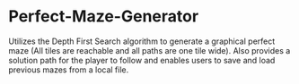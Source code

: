 # Perfect-Maze-Generator
Utilizes the Depth First Search algorithm to generate a graphical perfect maze (All tiles are reachable and all paths are one tile wide). Also provides a solution path for the player to follow and enables users to save and load previous mazes from a local file.
